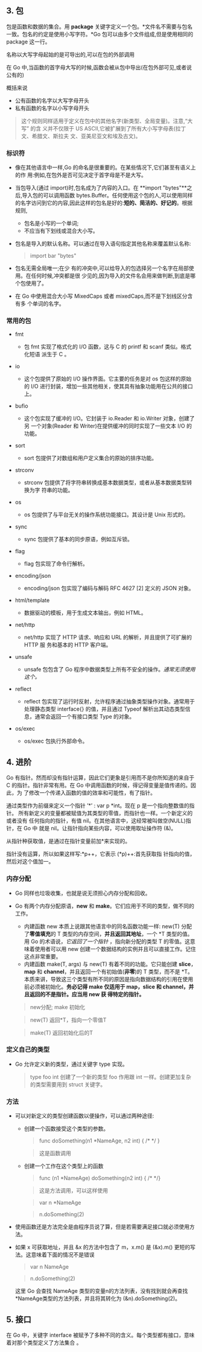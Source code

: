 ## 3. 包
包是函数和数据的集合。用 **package** 关键字定义一个包。*文件名不需要与包名一致。包名的约定是使用小写字符。*Go 包可以由多个文件组成,但是使用相同的 package <name> 这一行。

名称以大写字母起始的是可导出的,可以在包的外部调用

在 Go 中,当函数的首字母大写的时候,函数会被从包中导出(在包外部可见,或者说 公有的)

概括来说

* 公有函数的名字以大写字母开头* 私有函数的名字以小写字母开头
> 这个规则同样适用于定义在包中的其他名字(新类型、全局变量)。注意,“大写” 的含 义并不仅限于 US ASCII,它被扩展到了所有大小写字母表(拉丁文、希腊文、斯拉夫 文、亚美尼亚文和埃及古文)。

### 标识符

* 像在其他语言中一样,Go 的命名是很重要的。在某些情况下,它们甚至有语义上的作 用:例如,在包外是否可见决定于首字母是不是大写。

* 当包导入(通过 import)时,包名成为了内容的入口。在 **import "bytes"**之后,导入包的可以调用函数 bytes.Buffer。任何使用这个包的人,可以使用同样 的名字访问到它的内容,因此这样的包名是好的:**短的、简洁的、好记的**。根据规则, 
    * 包名是小写的一个单词;
    * 不应当有下划线或混合大小写。
    
* 包名是导入的默认名称。可以通过在导入语句指定其他名称来覆盖默认名称:
    > import bar "bytes"
    
* 包名无需全局唯一;在少 有的冲突中,可以给导入的包选择另一个名字在局部使用。在任何时候,冲突都是很 少见的,因为导入的文件名会用来做判断,到底是哪个包使用了。

* 在 Go 中使用混合大小写 MixedCaps 或者 mixedCaps,而不是下划线区分含有多 个单词的名字。

### 常用的包

* fmt
	* 包 fmt 实现了格式化的 I/O 函数，这与 C 的 printf 和 scanf 类似。格式化短语 派生于 C 。
	
* io
	* 这个包提供了原始的 I/O 操作界面。它主要的任务是对 os 包这样的原始的 I/O 进行封装，增加一些其他相关，使其具有抽象功能用在公共的接口上。 
	
* bufio
	* 这个包实现了缓冲的 I/O。它封装于 io.Reader 和 io.Writer 对象，创建了另 一个对象(Reader 和 Writer)在提供缓冲的同时实现了一些文本 I/O 的功能。
	
* sort
	* sort 包提供了对数组和用户定义集合的原始的排序功能。
	
* strconv
	* strconv 包提供了将字符串转换成基本数据类型，或者从基本数据类型转换为字 符串的功能。
	
* os
	* os 包提供了与平台无关的操作系统功能接口。其设计是 Unix 形式的。
	
* sync
	* sync 包提供了基本的同步原语，例如互斥锁。
	
* flag
	* flag 包实现了命令行解析。
	
* encoding/json
	* encoding/json 包实现了编码与解码 RFC 4627 [2] 定义的 JSON 对象。
	
* html/template
	* 数据驱动的模板，用于生成文本输出，例如 HTML。
	
* net/http
	* net/http 实现了 HTTP 请求、响应和 URL 的解析，并且提供了可扩展的 HTTP 服 务和基本的 HTTP 客户端。
	
* unsafe
	* unsafe 包包含了 Go 程序中数据类型上所有不安全的操作。*通常无须使用这个。*
	
* reflect
	* reflect 包实现了运行时反射，允许程序通过抽象类型操作对象。通常用于处理静态类型 interface{} 的值，并且通过 Typeof 解析出其动态类型信息，通常会返回一个有接口类型 Type 的对象。
	
* os/exec
	* os/exec 包执行外部命令。
	
		
## 4. 进阶

Go 有指针。然而却没有指针运算，因此它们更象是引用而不是你所知道的来自于 C 的指针。指针非常有用。在 Go 中调用函数的时候，得记得变量是值传递的。因此，为 了修改一个传递入函数的值的效率和可能性，有了指针。

通过类型作为前缀来定义一个指针 ’*’ : var p *int。现在 p 是一个指向整数值的指针。 所有新定义的变量都被赋值为其类型的零值，而指针也一样。一个新定义的或者没有 任何指向的指针，有值 nil。在其他语言中，这经常被叫做空(NULL)指针，在 Go 中 就是 nil。让指针指向某些内容，可以使用取址操作符 (&)。

从指针种获取值，是通过在指针变量前加*来实现的。

指针没有运算，所以如果这样写:\*p++，它表示 (\*p)++:首先获取指 针指向的值，然后对这个值加一。

### 内存分配

* Go 同样也垃圾收集，也就是说无须担心内存分配和回收。

* Go 有两个内存分配原语，**new** 和 **make**。它们应用于不同的类型，做不同的工作。
	 * 内建函数 new 本质上说跟其他语言中的同名函数功能一样: new(T) 分配了**零值填充**的 T 类型的内存空间，**并且返回其地址**，一个 \*T 类型的值。用 Go 的术语说，*它返回了一个指针* ，指向新分配的类型 T 的零值。这意味着使用者可以用 new 创建一个数据结构的实例并且可以直接工作。记住这点非常重要。
	 * 内建函数 make(T, args) 与 new(T) 有着不同的功能。它只能创建 **slice**，**map** 和 **channel**，并且返回一个有初始值(**非零**)的 T 类型，而不是 \*T。本质来讲，导致这三个类型有所不同的原因是指向数据结构的引用在使用前必须被初始化。**务必记得 make 仅适用于 map，slice 和 channel，并且返回的不是指针。应当用 new 获 得特定的指针。**
	 
	 > new分配; make 初始化
	 
	 > new(T) 返回*T，指向一个零值T
	 
	 > make(T) 返回初始化后的T
	 
### 定义自己的类型

* Go 允许定义新的类型，通过关键字 type 实现。

	> type foo int 创建了一个新的类型 foo 作用跟 int 一样。创建更加复杂的类型需要用到 struct 关键字。
	
### 方法

* 可以对新定义的类型创建函数以便操作，可以通过两种途径:

	* 创建一个函数接受这个类型的参数。
		
		> func doSomething(n1 \*NameAge, n2 int) { /\* \*/ } 
		
		> 这是函数调用
		
	* 创建一个工作在这个类型上的函数

		> func (n1 \*NameAge) doSomething(n2 int) { /\* \*/}
		
		> 这是方法调用，可以这样使用
		
		> var n *NameAge
		
		> n.doSomething(2)
		
* 使用函数还是方法完全是由程序员说了算，但是若需要满足接口就必须使用方法。

* 如果 x 可获取地址，并且 &x 的方法中包含了 m，x.m() 是 (&x).m() 更短的写法。这意味着下面的情况不是错误

	> var n NameAge
	
	> n.doSomething(2)
	
	这里 Go 会查找 NameAge 类型的变量n的方法列表，没有找到就会再查找 \*NameAge类型的方法列表，并且将其转化为 (&n).doSomething(2)。
	
## 5. 接口

在 Go 中，关键字 interface 被赋予了多种不同的含义。每个类型都有接口，意味着对那个类型定义了方法集合 。
